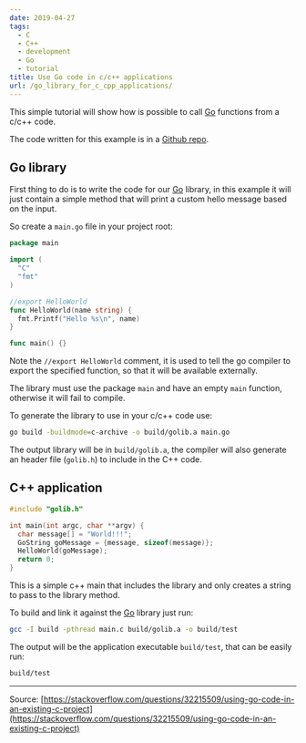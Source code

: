 ```yaml
---
date: 2019-04-27
tags:
  - C
  - C++
  - development
  - Go
  - tutorial
title: Use Go code in c/c++ applications
url: /go_library_for_c_cpp_applications/
---
```


This simple tutorial will show how is possible to call [Go](https://golang.org/) functions from a c/c++ code.

<!--more-->

The code written for this example is in a [Github repo](https://github.com/pasdam/hello-world-c-go).

## Go library

First thing to do is to write the code for our [Go](https://golang.org/) library, in this example it will just contain a simple method that will print a custom hello message based on the input.

So create a `main.go` file in your project root:

```go
package main

import (
  "C"
  "fmt"
)

//export HelloWorld
func HelloWorld(name string) {
  fmt.Printf("Hello %s\n", name)
}

func main() {}
```

Note the `//export HelloWorld` comment, it is used to tell the go compiler to export the specified function, so that it will be available externally.

The library must use the package `main` and have an empty `main` function, otherwise it will fail to compile.

To generate the library to use in your c/c++ code use:

```bash
go build -buildmode=c-archive -o build/golib.a main.go
```

The output library will be in `build/golib.a`, the compiler will also generate an header file (`golib.h`) to include in the C++ code.

## C++ application

```cpp
#include "golib.h"

int main(int argc, char **argv) {
  char message[] = "World!!!";
  GoString goMessage = {message, sizeof(message)};
  HelloWorld(goMessage);
  return 0;
}
```

This is a simple c++ main that includes the library and only creates a string to pass to the library method.

To build and link it against the [Go](https://golang.org/) library just run:

```bash
gcc -I build -pthread main.c build/golib.a -o build/test
```

The output will be the application executable `build/test`, that can be easily run:

```bash
build/test
```

---

Source: [https://stackoverflow.com/questions/32215509/using-go-code-in-an-existing-c-project](https://stackoverflow.com/questions/32215509/using-go-code-in-an-existing-c-project)
